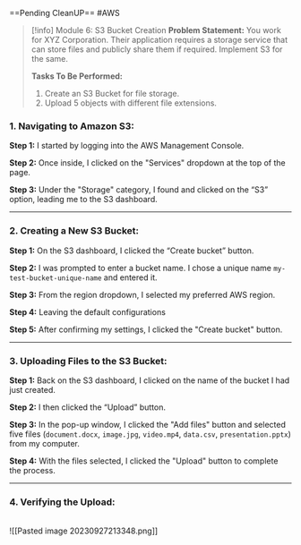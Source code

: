==Pending CleanUP==
 #AWS
> [!info] Module 6: S3 Bucket Creation
> **Problem Statement:** 
> You work for XYZ Corporation. Their application requires a storage service that can store files and publicly share them if required. Implement S3 for the same. 
> 
> **Tasks To Be Performed:** 
> 1. Create an S3 Bucket for file storage. 
> 2. Upload 5 objects with different file extensions.

### **1. Navigating to Amazon S3:**

**Step 1:** I started by logging into the AWS Management Console.

**Step 2:** Once inside, I clicked on the "Services" dropdown at the top of the page.

**Step 3:** Under the "Storage" category, I found and clicked on the “S3” option, leading me to the S3 dashboard.

---

### **2. Creating a New S3 Bucket:**

**Step 1:** On the S3 dashboard, I clicked the “Create bucket” button.

**Step 2:** I was prompted to enter a bucket name. I chose a unique name `my-test-bucket-unique-name` and entered it.

**Step 3:** From the region dropdown, I selected my preferred AWS region.

**Step 4:** Leaving the default configurations 

**Step 5:** After confirming my settings, I clicked the "Create bucket" button.

---

### **3. Uploading Files to the S3 Bucket:**

**Step 1:** Back on the S3 dashboard, I clicked on the name of the bucket I had just created.

**Step 2:** I then clicked the “Upload” button.

**Step 3:** In the pop-up window, I clicked the "Add files" button and selected five files (`document.docx`, `image.jpg`, `video.mp4`, `data.csv`, `presentation.pptx`) from my computer.

**Step 4:** With the files selected, I clicked the "Upload" button to complete the process.

---


<!---


### **4. (Optional) Making the Files Public:**

**Step 1:** Once the files were uploaded, I checked the boxes next to each file.

**Step 2:** I clicked the "Actions" dropdown and selected the "Make public" option.


---

### **5. Verifying the Upload:**

**Step 1:** To make sure my files were uploaded correctly, I clicked on each one individually, confirming their presence and accessibility.

**Step 2:** Since I had the option of making them public, I also noted the public URL in the file's properties, for any future references.
-->


### **4. Verifying the Upload:**
<br>![[Pasted image 20230927213348.png]]
